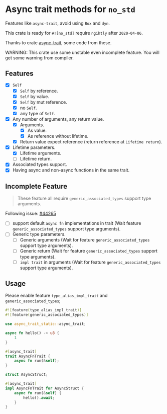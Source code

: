 # Async trait methods for `no_std`

Features like `async-trait`, avoid using `Box` and `dyn`.

This crate is ready for `#![no_std]` require `ngihtly` after `2020-04-06`.

Thanks to crate [async-trait](https://github.com/dtolnay/async-trait), some code from these.

WARNING: This crate use some unstable even incomplete feature. You will get some warning from compiler.

## Features

- [X] `Self`
  - [X] `Self` by reference.
  - [X] `Self` by value.
  - [X] `Self` by mut reference.
  - [X] no `Self`.
  - [X] any type of `Self`.
- [X] Any number of arguments, any return value.
  - [X] Arguments.
    - [X] As value.
    - [X] As reference without lifetime.
  - [X] Return value expect reference (return reference at `Lifetime return`).
- [X] Lifetime parameters.
  - [X] Lifetime arguments.
  - [ ] Lifetime return.
- [X] Associated types support.
- [X] Having async and non-async functions in the same trait.

## Incomplete Feature

> These feature all require `generic_associated_types` support type arguments.

Following issue: [#44265](https://github.com/rust-lang/rust/issues/44265)

- [ ] support default `async fn` implementations in trait (Wait feature `generic_associated_types` support type arguments).
- [ ] Generic type parameters.
  - [ ] Generic arguments (Wait for feature `generic_associated_types` support type arguments).
  - [ ] Generic return (Wait for feature `generic_associated_types` support type arguments).
  - [ ] `impl trait` in arguments (Wait for feature `generic_associated_types` support type arguments).

## Usage

Please enable feature `type_alias_impl_trait` and `generic_associated_types`;

```rust
#![feature(type_alias_impl_trait)]
#![feature(generic_associated_types)]

use async_trait_static::async_trait;

async fn hello() -> u8 {
    1
}

#[async_trait]
trait AsyncFnTrait {
    async fn run(&self);
}

struct AsyncStruct;

#[async_trait]
impl AsyncFnTrait for AsyncStruct {
    async fn run(&self) {
        hello().await;
    }
}

```


